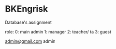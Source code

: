 # BKEngrisk
Database's assignment

role:
0: main admin 
1: manager
2: teacher/ ta
3: guest

admin@gmail.com admin